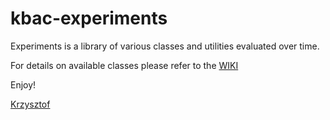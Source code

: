 # kbac-experiments
Experiments is a library of various classes and utilities evaluated over time.

For details on available classes please refer to the <a href="https://github.com/kbac70/spring-ext/wiki">WIKI</a>

Enjoy! 

<a href="https://sites.google.com/site/gadgetskbac70">Krzysztof</a>
